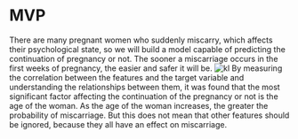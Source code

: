 # MVP
There are many pregnant women who suddenly miscarry, which affects their psychological state,
so we will build a model capable of predicting the continuation of pregnancy or not.
The sooner a miscarriage occurs in the first weeks of pregnancy, the easier and safer it will be.
![kl](https://user-images.githubusercontent.com/71223849/146359451-2b602b30-b5d0-4d5a-bb00-d130023f74d5.png)
By measuring the correlation between the features and the target variable and understanding the relationships between them, it was found that the most significant factor affecting the continuation of the pregnancy or not is the age of the woman. As the age of the woman increases, the greater the probability of miscarriage.
But this does not mean that other features should be ignored, because they all have an effect on miscarriage.

